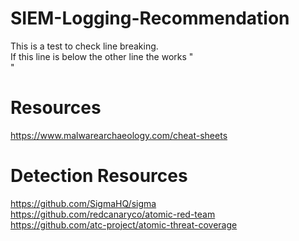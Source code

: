 # SIEM-Logging-Recommendation
This is a test to check line breaking. <br />
If this line is below the other line the works "<br />" <br />
# Resources
https://www.malwarearchaeology.com/cheat-sheets

# Detection Resources
https://github.com/SigmaHQ/sigma <br />
https://github.com/redcanaryco/atomic-red-team <br />
https://github.com/atc-project/atomic-threat-coverage <br />
